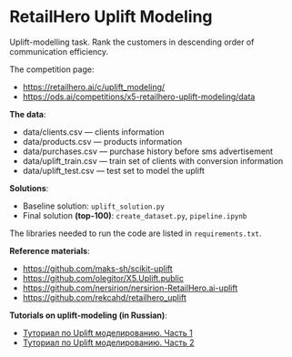 RetailHero Uplift Modeling
==========================

Uplift-modelling task. Rank the customers in descending order of communication efficiency.

The competition page: 
* https://retailhero.ai/c/uplift_modeling/
* https://ods.ai/competitions/x5-retailhero-uplift-modeling/data


**The data**:
* data/clients.csv — clients information
* data/products.csv — products information
* data/purchases.csv — purchase history before sms advertisement
* data/uplift_train.csv — train set of clients with conversion information
* data/uplift_test.csv — test set to model the uplift

**Solutions**:
* Baseline solution: `uplift_solution.py`
* Final solution **(top-100)**: `create_dataset.py`, `pipeline.ipynb`

The libraries needed to run the code are listed in `requirements.txt`.

**Reference materials**:
* https://github.com/maks-sh/scikit-uplift
* https://github.com/olegitor/X5.Uplift.public
* https://github.com/nersirion/nersirion-RetailHero.ai-uplift
* https://github.com/rekcahd/retailhero_uplift

**Tutorials on uplift-modeling (in Russian)**:
* [Туториал по Uplift моделированию. Часть 1](https://datafest.us18.list-manage.com/track/click?u=acc56a45f4f4d03aa67f9cd69&id=105e33fc89&e=e9d30d7bbb)
* [Туториал по Uplift моделированию. Часть 2](https://datafest.us18.list-manage.com/track/click?u=acc56a45f4f4d03aa67f9cd69&id=dd31184da8&e=e9d30d7bbb)
